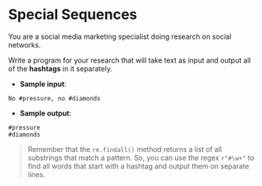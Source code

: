 # Special Sequences

You are a social media marketing specialist doing research on social networks.

Write a program for your research that will take text as input and output all of the **hashtags** in it separately.

- **Sample input**:   
```
No #pressure, no #diamonds
```

- **Sample output**:  
```
#pressure
#diamonds
```

>Remember that the `re.findall()` method returns a list of all substrings that match a pattern. So, you can use the regex `r"#\w+"` to find all words that start with a hashtag and output them on separate lines.
